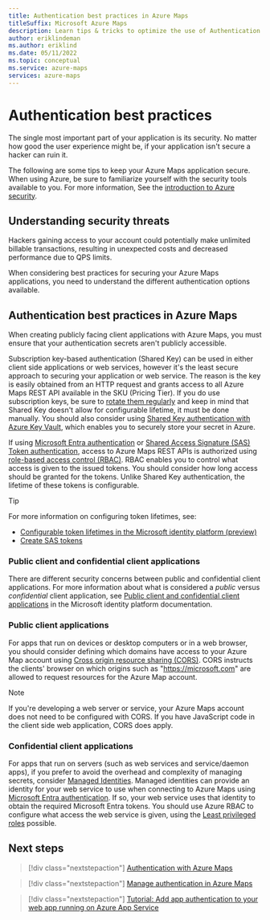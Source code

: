 ```yaml
---
title: Authentication best practices in Azure Maps
titleSuffix: Microsoft Azure Maps
description: Learn tips & tricks to optimize the use of Authentication in your Azure Maps applications. 
author: eriklindeman
ms.author: eriklind
ms.date: 05/11/2022
ms.topic: conceptual
ms.service: azure-maps
services: azure-maps
---
```


# Authentication best practices

The single most important part of your application is its security. No matter how good the user experience might be, if your application isn't secure a hacker can ruin it.

The following are some tips to keep your Azure Maps application secure. When using Azure, be sure to familiarize yourself with the security tools available to you. For more information, See the [introduction to Azure security].

## Understanding security threats

Hackers gaining access to your account could potentially make unlimited billable transactions, resulting in unexpected costs and decreased performance due to QPS limits.

When considering best practices for securing your Azure Maps applications, you need to understand the different authentication options available.

## Authentication best practices in Azure Maps

When creating publicly facing client applications with Azure Maps, you must ensure that your authentication secrets aren't publicly accessible.

Subscription key-based authentication (Shared Key) can be used in either client side applications or web services, however it's the least secure approach to securing your application or web service. The reason is the key is easily obtained from an HTTP request and grants access to all Azure Maps REST API available in the SKU (Pricing Tier). If you do use subscription keys, be sure to [rotate them regularly] and keep in mind that Shared Key doesn't allow for configurable lifetime, it must be done manually. You should also consider using [Shared Key authentication with Azure Key Vault], which enables you to securely store your secret in Azure.

If using [Microsoft Entra authentication] or [Shared Access Signature (SAS) Token authentication], access to Azure Maps REST APIs is authorized using [role-based access control (RBAC)]. RBAC enables you to control what access is given to the issued tokens. You should consider how long access should be granted for the tokens. Unlike Shared Key authentication, the lifetime of these tokens is configurable.

> [!TIP]
>
> For more information on configuring token lifetimes, see:
>
> - [Configurable token lifetimes in the Microsoft identity platform (preview)]
> - [Create SAS tokens]

### Public client and confidential client applications

There are different security concerns between public and confidential client applications. For more information about what is considered a *public* versus *confidential* client application, see [Public client and confidential client applications] in the Microsoft identity platform documentation.

### Public client applications

For apps that run on devices or desktop computers or in a web browser, you should consider defining which domains have access to your Azure Map account using [Cross origin resource sharing (CORS)]. CORS instructs the clients' browser on which origins such as "https://microsoft.com" are allowed to request resources for the Azure Map account.

> [!NOTE]
> If you're developing a web server or service, your Azure Maps account does not need to be configured with CORS. If you have JavaScript code in the client side web application, CORS does apply.

### Confidential client applications

For apps that run on servers (such as web services and service/daemon apps), if you prefer to avoid the overhead and complexity of managing secrets, consider [Managed Identities]. Managed identities can provide an identity for your web service to use when connecting to Azure Maps using [Microsoft Entra authentication]. If so, your web service uses that identity to obtain the required Microsoft Entra tokens. You should use Azure RBAC to configure what access the web service is given, using the [Least privileged roles] possible.

## Next steps

> [!div class="nextstepaction"]
> [Authentication with Azure Maps]

> [!div class="nextstepaction"]
> [Manage authentication in Azure Maps]

> [!div class="nextstepaction"]
> [Tutorial: Add app authentication to your web app running on Azure App Service]

[Authentication with Azure Maps]: azure-maps-authentication.md
[Microsoft Entra authentication]: ../entra/fundamentals/whatis.md
[Configurable token lifetimes in the Microsoft identity platform (preview)]: ../active-directory/develop/configurable-token-lifetimes.md
[Create SAS tokens]: azure-maps-authentication.md#create-sas-tokens
[Cross origin resource sharing (CORS)]: azure-maps-authentication.md#cross-origin-resource-sharing-cors
[introduction to Azure security]: ../security/fundamentals/overview.md
[Least privileged roles]: ../active-directory/roles/delegate-by-task.md
[Manage authentication in Azure Maps]: how-to-manage-authentication.md
[Managed Identities]: ../active-directory/managed-identities-azure-resources/overview.md
[Public client and confidential client applications]: ../active-directory/develop/msal-client-applications.md
[role-based access control (RBAC)]: azure-maps-authentication.md#authorization-with-role-based-access-control
[rotate them regularly]: how-to-manage-authentication.md#manage-and-rotate-shared-keys
[Shared Access Signature (SAS) Token authentication]: azure-maps-authentication.md#shared-access-signature-token-authentication
[Shared Key authentication with Azure Key Vault]: how-to-secure-daemon-app.md#scenario-shared-key-authentication-with-azure-key-vault
[Tutorial: Add app authentication to your web app running on Azure App Service]: ../app-service/scenario-secure-app-authentication-app-service.md
